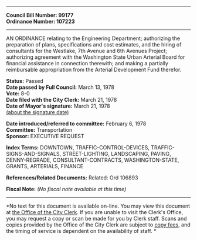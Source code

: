* * * * *  
  
**Council Bill Number: [](#h0)[](#h2)99177**   
**Ordinance Number: 107223**  
  
* * * * *  
  
AN ORDINANCE relating to the Engineering Department; authorizing the preparation of plans, specifications and cost estimates, and the hiring of consultants for the Westlake, 7th Avenue and 6th Avenues Project; authorizing agreement with the Washington State Urban Arterial Board for financial assistance in connection therewith; and making a partially reimbursable appropriation from the Arterial Development Fund therefor.  
  
**Status:** Passed   
**Date passed by Full Council:** March 13, 1978   
**Vote:** 8-0   
**Date filed with the City Clerk:** March 21, 1978   
**Date of Mayor's signature:** March 21, 1978   
[(about the signature date)](/~public/approvaldate.htm)   
  
  
**Date introduced/referred to committee:** February 6, 1978   
**Committee:** Transportation   
**Sponsor:** EXECUTIVE REQUEST   
  
**Index Terms:** DOWNTOWN, TRAFFIC-CONTROL-DEVICES, TRAFFIC-SIGNS-AND-SIGNALS, STREET-LIGHTING, LANDSCAPING, PAVING, DENNY-REGRADE, CONSULTANT-CONTRACTS, WASHINGTON-STATE, GRANTS, ARTERIALS, FINANCE  
  
**References/Related Documents:** Related: Ord 106893  
  
**Fiscal Note:** *(No fiscal note available at this time)*  
  
* * * * *  
  
*No text for this document is available on-line. You may view this document at [the Office of the City Clerk](http://www.seattle.gov/leg/clerk/contactUs.htm). If you are unable to visit the Clerk's Office, you may request a copy or scan be made for you by Clerk staff. Scans and copies provided by the Office of the City Clerk are subject to [copy fees](http://clerk.seattle.gov/~public/clerkfees.htm), and the timing of service is dependent on the availability of staff. *  
  
  
